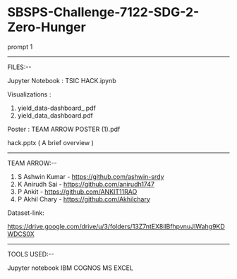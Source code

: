 # SBSPS-Challenge-7122-SDG-2-Zero-Hunger
prompt 1

*******************************************************************************
FILES:--

Jupyter Notebook : TSIC HACK.ipynb


Visualizations :

1. yield_data-dashboard_.pdf
2. yield_data_dashboard.pdf


Poster : TEAM ARROW POSTER (1).pdf

hack.pptx ( A brief overview )

*******************************************************************************
TEAM ARROW:--

1. S Ashwin Kumar - https://github.com/ashwin-srdy
2. K Anirudh Sai - https://github.com/anirudh1747
3. P Ankit - https://github.com/ANKIT11RAO
4. P Akhil Chary - https://github.com/Akhilchary

Dataset-link:

https://drive.google.com/drive/u/3/folders/13Z7ntEX8ilBfhpvnuJIWahg9KDWDCS0X

*******************************************************************************
TOOLS USED:--

Jupyter notebook
IBM COGNOS
MS EXCEL
